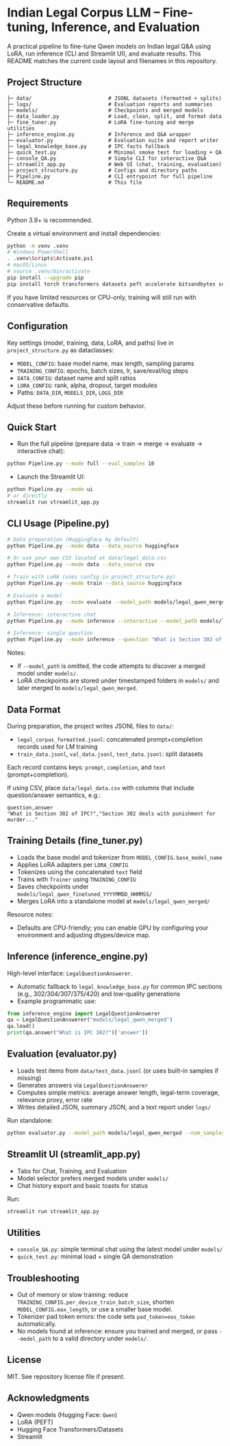 # Indian Legal Corpus LLM – Fine-tuning, Inference, and Evaluation

A practical pipeline to fine-tune Qwen models on Indian legal Q&A using LoRA, run inference (CLI and Streamlit UI), and evaluate results. This README matches the current code layout and filenames in this repository.

## Project Structure

```
├─ data/                         # JSONL datasets (formatted + splits)
├─ logs/                         # Evaluation reports and summaries
├─ models/                       # Checkpoints and merged models
├─ data_loader.py                # Load, clean, split, and format data
├─ fine_tuner.py                 # LoRA fine-tuning and merge utilities
├─ inference_engine.py           # Inference and Q&A wrapper
├─ evaluator.py                  # Evaluation suite and report writer
├─ legal_knowledge_base.py       # IPC facts fallback
├─ quick_test.py                 # Minimal smoke test for loading + QA
├─ console_QA.py                 # Simple CLI for interactive Q&A
├─ streamlit_app.py              # Web UI (chat, training, evaluation)
├─ project_structure.py          # Configs and directory paths
├─ Pipeline.py                   # CLI entrypoint for full pipeline
└─ README.md                     # This file
```

## Requirements

Python 3.9+ is recommended.

Create a virtual environment and install dependencies:

```bash
python -m venv .venv
# Windows PowerShell
. .venv\Scripts\Activate.ps1
# macOS/Linux
# source .venv/bin/activate
pip install --upgrade pip
pip install torch transformers datasets peft accelerate bitsandbytes scikit-learn pandas numpy streamlit huggingface_hub tokenizers sentencepiece tqdm
```

If you have limited resources or CPU-only, training will still run with conservative defaults.

## Configuration

Key settings (model, training, data, LoRA, and paths) live in `project_structure.py` as dataclasses:
- `MODEL_CONFIG`: base model name, max length, sampling params
- `TRAINING_CONFIG`: epochs, batch sizes, lr, save/eval/log steps
- `DATA_CONFIG`: dataset name and split ratios
- `LORA_CONFIG`: rank, alpha, dropout, target modules
- Paths: `DATA_DIR`, `MODELS_DIR`, `LOGS_DIR`

Adjust these before running for custom behavior.

## Quick Start

- Run the full pipeline (prepare data → train → merge → evaluate → interactive chat):
```bash
python Pipeline.py --mode full --eval_samples 10
```

- Launch the Streamlit UI:
```bash
python Pipeline.py --mode ui
# or directly
streamlit run streamlit_app.py
```

## CLI Usage (Pipeline.py)

```bash
# Data preparation (HuggingFace by default)
python Pipeline.py --mode data --data_source huggingface

# Or use your own CSV located at data/legal_data.csv
python Pipeline.py --mode data --data_source csv

# Train with LoRA (uses config in project_structure.py)
python Pipeline.py --mode train --data_source huggingface

# Evaluate a model
python Pipeline.py --mode evaluate --model_path models/legal_qwen_merged --eval_samples 20

# Inference: interactive chat
python Pipeline.py --mode inference --interactive --model_path models/legal_qwen_merged

# Inference: single question
python Pipeline.py --mode inference --question "What is Section 302 of IPC?" --model_path models/legal_qwen_merged
```

Notes:
- If `--model_path` is omitted, the code attempts to discover a merged model under `models/`.
- LoRA checkpoints are stored under timestamped folders in `models/` and later merged to `models/legal_qwen_merged`.

## Data Format

During preparation, the project writes JSONL files to `data/`:
- `legal_corpus_formatted.jsonl`: concatenated prompt+completion records used for LM training
- `train_data.jsonl`, `val_data.jsonl`, `test_data.jsonl`: split datasets

Each record contains keys: `prompt`, `completion`, and `text` (prompt+completion).

If using CSV, place `data/legal_data.csv` with columns that include question/answer semantics, e.g.:
```csv
question,answer
"What is Section 302 of IPC?","Section 302 deals with punishment for murder..."
```

## Training Details (fine_tuner.py)

- Loads the base model and tokenizer from `MODEL_CONFIG.base_model_name`
- Applies LoRA adapters per `LORA_CONFIG`
- Tokenizes using the concatenated `text` field
- Trains with `Trainer` using `TRAINING_CONFIG`
- Saves checkpoints under `models/legal_qwen_finetuned_YYYYMMDD_HHMMSS/`
- Merges LoRA into a standalone model at `models/legal_qwen_merged/`

Resource notes:
- Defaults are CPU-friendly; you can enable GPU by configuring your environment and adjusting dtypes/device map.

## Inference (inference_engine.py)

High-level interface: `LegalQuestionAnswerer`.
- Automatic fallback to `legal_knowledge_base.py` for common IPC sections (e.g., 302/304/307/375/420) and low-quality generations
- Example programmatic use:
```python
from inference_engine import LegalQuestionAnswerer
qa = LegalQuestionAnswerer("models/legal_qwen_merged")
qa.load()
print(qa.answer("What is IPC 302?")['answer'])
```

## Evaluation (evaluator.py)

- Loads test items from `data/test_data.jsonl` (or uses built-in samples if missing)
- Generates answers via `LegalQuestionAnswerer`
- Computes simple metrics: average answer length, legal-term coverage, relevance proxy, error rate
- Writes detailed JSON, summary JSON, and a text report under `logs/`

Run standalone:
```bash
python evaluator.py --model_path models/legal_qwen_merged --num_samples 10
```

## Streamlit UI (streamlit_app.py)

- Tabs for Chat, Training, and Evaluation
- Model selector prefers merged models under `models/`
- Chat history export and basic toasts for status

Run:
```bash
streamlit run streamlit_app.py
```

## Utilities

- `console_QA.py`: simple terminal chat using the latest model under `models/`
- `quick_test.py`: minimal load + single QA demonstration

## Troubleshooting

- Out of memory or slow training: reduce `TRAINING_CONFIG.per_device_train_batch_size`, shorten `MODEL_CONFIG.max_length`, or use a smaller base model.
- Tokenizer pad token errors: the code sets `pad_token=eos_token` automatically.
- No models found at inference: ensure you trained and merged, or pass `--model_path` to a valid directory under `models/`.

## License

MIT. See repository license file if present.

## Acknowledgments

- Qwen models (Hugging Face: `Qwen`)
- LoRA (PEFT)
- Hugging Face Transformers/Datasets
- Streamlit
